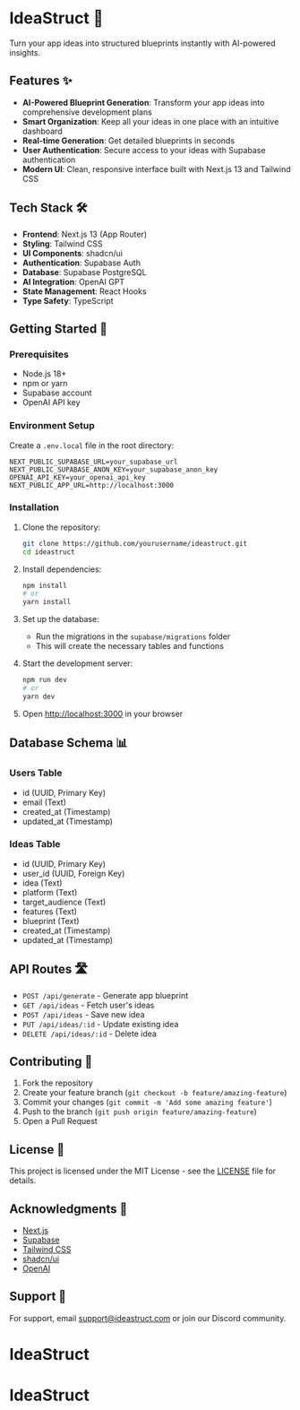 # IdeaStruct 🚀

Turn your app ideas into structured blueprints instantly with AI-powered insights.

## Features ✨

- **AI-Powered Blueprint Generation**: Transform your app ideas into comprehensive development plans
- **Smart Organization**: Keep all your ideas in one place with an intuitive dashboard
- **Real-time Generation**: Get detailed blueprints in seconds
- **User Authentication**: Secure access to your ideas with Supabase authentication
- **Modern UI**: Clean, responsive interface built with Next.js 13 and Tailwind CSS

## Tech Stack 🛠️

- **Frontend**: Next.js 13 (App Router)
- **Styling**: Tailwind CSS
- **UI Components**: shadcn/ui
- **Authentication**: Supabase Auth
- **Database**: Supabase PostgreSQL
- **AI Integration**: OpenAI GPT
- **State Management**: React Hooks
- **Type Safety**: TypeScript

## Getting Started 🌟

### Prerequisites

- Node.js 18+ 
- npm or yarn
- Supabase account
- OpenAI API key

### Environment Setup

Create a `.env.local` file in the root directory:

```env
NEXT_PUBLIC_SUPABASE_URL=your_supabase_url
NEXT_PUBLIC_SUPABASE_ANON_KEY=your_supabase_anon_key
OPENAI_API_KEY=your_openai_api_key
NEXT_PUBLIC_APP_URL=http://localhost:3000
```

### Installation

1. Clone the repository:
   ```bash
   git clone https://github.com/yourusername/ideastruct.git
   cd ideastruct
   ```

2. Install dependencies:
   ```bash
   npm install
   # or
   yarn install
   ```

3. Set up the database:
   - Run the migrations in the `supabase/migrations` folder
   - This will create the necessary tables and functions

4. Start the development server:
   ```bash
   npm run dev
   # or
   yarn dev
   ```

5. Open [http://localhost:3000](http://localhost:3000) in your browser

## Database Schema 📊

### Users Table
- id (UUID, Primary Key)
- email (Text)
- created_at (Timestamp)
- updated_at (Timestamp)

### Ideas Table
- id (UUID, Primary Key)
- user_id (UUID, Foreign Key)
- idea (Text)
- platform (Text)
- target_audience (Text)
- features (Text)
- blueprint (Text)
- created_at (Timestamp)
- updated_at (Timestamp)

## API Routes 🛣️

- `POST /api/generate` - Generate app blueprint
- `GET /api/ideas` - Fetch user's ideas
- `POST /api/ideas` - Save new idea
- `PUT /api/ideas/:id` - Update existing idea
- `DELETE /api/ideas/:id` - Delete idea

## Contributing 🤝

1. Fork the repository
2. Create your feature branch (`git checkout -b feature/amazing-feature`)
3. Commit your changes (`git commit -m 'Add some amazing feature'`)
4. Push to the branch (`git push origin feature/amazing-feature`)
5. Open a Pull Request

## License 📝

This project is licensed under the MIT License - see the [LICENSE](LICENSE) file for details.

## Acknowledgments 🙏

- [Next.js](https://nextjs.org/)
- [Supabase](https://supabase.com/)
- [Tailwind CSS](https://tailwindcss.com/)
- [shadcn/ui](https://ui.shadcn.com/)
- [OpenAI](https://openai.com/)

## Support 💬

For support, email support@ideastruct.com or join our Discord community.
# IdeaStruct
# IdeaStruct
